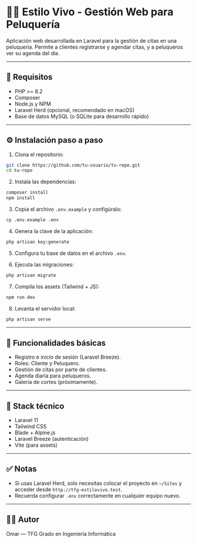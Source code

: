
# 💇‍♂️ Estilo Vivo - Gestión Web para Peluquería

Aplicación web desarrollada en Laravel para la gestión de citas en una peluquería. Permite a clientes registrarse y agendar citas, y a peluqueros ver su agenda del día.

---

## 🧰 Requisitos

- PHP >= 8.2
- Composer
- Node.js y NPM
- Laravel Herd (opcional, recomendado en macOS)
- Base de datos MySQL (o SQLite para desarrollo rápido)

---

## ⚙️ Instalación paso a paso

1. Clona el repositorio:
```bash
git clone https://github.com/tu-usuario/tu-repo.git
cd tu-repo
```

2. Instala las dependencias:
```bash
composer install
npm install
```

3. Copia el archivo `.env.example` y configúralo:
```bash
cp .env.example .env
```

4. Genera la clave de la aplicación:
```bash
php artisan key:generate
```

5. Configura tu base de datos en el archivo `.env`.

6. Ejecuta las migraciones:
```bash
php artisan migrate
```

7. Compila los assets (Tailwind + JS):
```bash
npm run dev
```

8. Levanta el servidor local:
```bash
php artisan serve
```

---

## 🧪 Funcionalidades básicas

- Registro e inicio de sesión (Laravel Breeze).
- Roles: Cliente y Peluquero.
- Gestión de citas por parte de clientes.
- Agenda diaria para peluqueros.
- Galería de cortes (próximamente).

---

## 📸 Stack técnico

- Laravel 11
- Tailwind CSS
- Blade + Alpine.js
- Laravel Breeze (autenticación)
- Vite (para assets)

---

## ✅ Notas

- Si usas Laravel Herd, solo necesitas colocar el proyecto en `~/Sites` y acceder desde `http://tfg-estilovivo.test`.
- Recuerda configurar `.env` correctamente en cualquier equipo nuevo.

---

## 👨‍💻 Autor

Omar — TFG Grado en Ingeniería Informática
